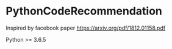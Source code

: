 # PythonCodeRecommendation
Inspired by facebook paper https://arxiv.org/pdf/1812.01158.pdf

Python >= 3.6.5